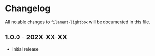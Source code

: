 # Changelog

All notable changes to `filament-lightbox` will be documented in this file.

## 1.0.0 - 202X-XX-XX

- initial release
